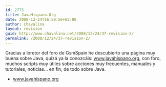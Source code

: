 ```yaml
---
id: 2775
title: JavaHispano.Org
date: 2008-12-24T16:50:56+02:00
author: Chavalina
layout: revision
guid: http://www.chavalina.net/2008/12/24/37-revision-2/
permalink: /2008/12/24/37-revision-2/
---
```

Gracias a <span class="alguien">loretor</span> del foro de GsmSpain he descubierto una p&aacute;gina muy buena sobre Java, quiz&aacute; ya la conozc&aacute;is: <a href="http://www.javahispano.org/canyamo.action" target="_blank">www.javahispano.org</a>, con foro, muchos scripts muy &uacute;tiles sobre acciones muy frecuentes, manuales y tutoriales, noticias&#8230; en fin, de todo sobre Java.

  * <a href="http://www.javahispano.org/canyamo.action" target="_blank">www.javahispano.org</a>